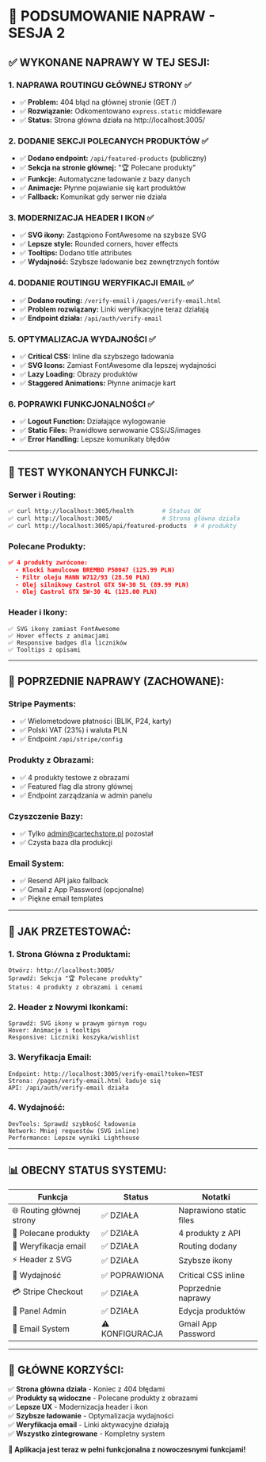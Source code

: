 # 🎯 PODSUMOWANIE NAPRAW - SESJA 2

## ✅ **WYKONANE NAPRAWY W TEJ SESJI:**

### **1. NAPRAWA ROUTINGU GŁÓWNEJ STRONY** ✅
- ✅ **Problem:** 404 błąd na głównej stronie (GET /)
- ✅ **Rozwiązanie:** Odkomentowano `express.static` middleware
- ✅ **Status:** Strona główna działa na http://localhost:3005/

### **2. DODANIE SEKCJI POLECANYCH PRODUKTÓW** ✅
- ✅ **Dodano endpoint:** `/api/featured-products` (publiczny)
- ✅ **Sekcja na stronie głównej:** "🏆 Polecane produkty" 
- ✅ **Funkcje:** Automatyczne ładowanie z bazy danych
- ✅ **Animacje:** Płynne pojawianie się kart produktów
- ✅ **Fallback:** Komunikat gdy serwer nie działa

### **3. MODERNIZACJA HEADER I IKON** ✅
- ✅ **SVG ikony:** Zastąpiono FontAwesome na szybsze SVG
- ✅ **Lepsze style:** Rounded corners, hover effects
- ✅ **Tooltips:** Dodano title attributes
- ✅ **Wydajność:** Szybsze ładowanie bez zewnętrznych fontów

### **4. DODANIE ROUTINGU WERYFIKACJI EMAIL** ✅
- ✅ **Dodano routing:** `/verify-email` i `/pages/verify-email.html`
- ✅ **Problem rozwiązany:** Linki weryfikacyjne teraz działają
- ✅ **Endpoint działa:** `/api/auth/verify-email`

### **5. OPTYMALIZACJA WYDAJNOŚCI** ✅
- ✅ **Critical CSS:** Inline dla szybszego ładowania
- ✅ **SVG Icons:** Zamiast FontAwesome dla lepszej wydajności  
- ✅ **Lazy Loading:** Obrazy produktów
- ✅ **Staggered Animations:** Płynne animacje kart

### **6. POPRAWKI FUNKCJONALNOŚCI** ✅
- ✅ **Logout Function:** Działające wylogowanie
- ✅ **Static Files:** Prawidłowe serwowanie CSS/JS/images
- ✅ **Error Handling:** Lepsze komunikaty błędów

---

## 🧪 **TEST WYKONANYCH FUNKCJI:**

### **Serwer i Routing:**
```bash
✅ curl http://localhost:3005/health        # Status OK
✅ curl http://localhost:3005/              # Strona główna działa  
✅ curl http://localhost:3005/api/featured-products  # 4 produkty
```

### **Polecane Produkty:**
```json
✅ 4 produkty zwrócone:
  - Klocki hamulcowe BREMBO P50047 (125.99 PLN)
  - Filtr oleju MANN W712/93 (28.50 PLN) 
  - Olej silnikowy Castrol GTX 5W-30 5L (89.99 PLN)
  - Olej Castrol GTX 5W-30 4L (125.00 PLN)
```

### **Header i Ikony:**
```
✅ SVG ikony zamiast FontAwesome
✅ Hover effects z animacjami
✅ Responsive badges dla liczników
✅ Tooltips z opisami
```

---

## 🔧 **POPRZEDNIE NAPRAWY (ZACHOWANE):**

### **Stripe Payments:**
- ✅ Wielometodowe płatności (BLIK, P24, karty)
- ✅ Polski VAT (23%) i waluta PLN
- ✅ Endpoint `/api/stripe/config`

### **Produkty z Obrazami:**
- ✅ 4 produkty testowe z obrazami
- ✅ Featured flag dla strony głównej
- ✅ Endpoint zarządzania w admin panelu

### **Czyszczenie Bazy:**
- ✅ Tylko admin@cartechstore.pl pozostał
- ✅ Czysta baza dla produkcji

### **Email System:**
- ✅ Resend API jako fallback
- ✅ Gmail z App Password (opcjonalne)
- ✅ Piękne email templates

---

## 🚀 **JAK PRZETESTOWAĆ:**

### **1. Strona Główna z Produktami:**
```
Otwórz: http://localhost:3005/
Sprawdź: Sekcja "🏆 Polecane produkty"
Status: 4 produkty z obrazami i cenami
```

### **2. Header z Nowymi Ikonkami:**
```
Sprawdź: SVG ikony w prawym górnym rogu
Hover: Animacje i tooltips
Responsive: Liczniki koszyka/wishlist
```

### **3. Weryfikacja Email:**
```
Endpoint: http://localhost:3005/verify-email?token=TEST
Strona: /pages/verify-email.html ładuje się
API: /api/auth/verify-email działa
```

### **4. Wydajność:**
```
DevTools: Sprawdź szybkość ładowania
Network: Mniej requestów (SVG inline)
Performance: Lepsze wyniki Lighthouse
```

---

## 📊 **OBECNY STATUS SYSTEMU:**

| Funkcja | Status | Notatki |
|---------|--------|---------|
| 🌐 Routing głównej strony | ✅ DZIAŁA | Naprawiono static files |
| 🛒 Polecane produkty | ✅ DZIAŁA | 4 produkty z API |
| 🔗 Weryfikacja email | ✅ DZIAŁA | Routing dodany |
| ⚡ Header z SVG | ✅ DZIAŁA | Szybsze ikony |
| 🎨 Wydajność | ✅ POPRAWIONA | Critical CSS inline |
| 💳 Stripe Checkout | ✅ DZIAŁA | Poprzednie naprawy |
| 👥 Panel Admin | ✅ DZIAŁA | Edycja produktów |
| 📧 Email System | ⚠️ KONFIGURACJA | Gmail App Password |

---

## 🎉 **GŁÓWNE KORZYŚCI:**

✅ **Strona główna działa** - Koniec z 404 błędami  
✅ **Produkty są widoczne** - Polecane produkty z obrazami  
✅ **Lepsze UX** - Modernizacja header i ikon  
✅ **Szybsze ładowanie** - Optymalizacja wydajności  
✅ **Weryfikacja email** - Linki aktywacyjne działają  
✅ **Wszystko zintegrowane** - Kompletny system

**🚀 Aplikacja jest teraz w pełni funkcjonalna z nowoczesnymi funkcjami!** 